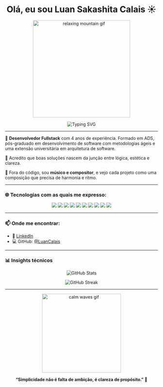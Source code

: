<h1 align="center">Olá, eu sou Luan Sakashita Calais ☀️</h1>

<p align="center">
  <img src="https://media.giphy.com/media/3o7abKhOpu0NwenH3O/giphy.gif" width="320" alt="relaxing mountain gif" />
</p>

<p align="center">
  <img src="https://readme-typing-svg.demolab.com?font=JetBrains+Mono&size=22&pause=1000&color=0ea5e9&center=true&vCenter=true&multiline=true&width=800&height=80&lines=Desenvolvedor+Fullstack+%E2%9A%A1;Arquitetura+limpa+%7C+UI%2FUX+%7C+Cloud" alt="Typing SVG" />
</p>

---

🎯 **Desenvolvedor Fullstack** com 4 anos de experiência. Formado em ADS, pós-graduado em desenvolvimento de software com metodologias ágeis e uma extensão universitária em arquitetura de software.  

🧭 Acredito que boas soluções nascem da junção entre lógica, estética e clareza.  

🎵 Fora do código, sou **músico e compositor**, e vejo cada projeto como uma composição que precisa de harmonia e ritmo.

---

### 🌐 Tecnologias com as quais me expresso:

<div align="center">
  <img src="https://img.shields.io/badge/-React-61DAFB?style=for-the-badge&logo=react&logoColor=000" />
  <img src="https://img.shields.io/badge/-VueJs-4FC08D?style=for-the-badge&logo=vue.js&logoColor=fff" />
  <img src="https://img.shields.io/badge/-Next.js-000000?style=for-the-badge&logo=next.js&logoColor=fff" />
  <img src="https://img.shields.io/badge/-TypeScript-3178C6?style=for-the-badge&logo=typescript&logoColor=fff" />
  <img src="https://img.shields.io/badge/-Java-007396?style=for-the-badge&logo=java&logoColor=fff" />
  <img src="https://img.shields.io/badge/-Quarkus-4695EB?style=for-the-badge&logo=quarkus&logoColor=fff" />
  <img src="https://img.shields.io/badge/-PostgreSQL-4169E1?style=for-the-badge&logo=postgresql&logoColor=fff" />
  <img src="https://img.shields.io/badge/-Docker-2496ED?style=for-the-badge&logo=docker&logoColor=fff" />
  <img src="https://img.shields.io/badge/-AWS-232F3E?style=for-the-badge&logo=amazon-aws&logoColor=fff" />
  <img src="https://img.shields.io/badge/-Figma-F24E1E?style=for-the-badge&logo=figma&logoColor=fff" />
</div>

---

### 📫 Onde me encontrar:

- 💼 [LinkedIn](https://www.linkedin.com/in/luan-s-calais-186104217/)
- 💻 GitHub: [@LuanCalais](https://github.com/LuanCalais)

---

### 📊 Insights técnicos

<p align="center">
  <img src="https://github-readme-stats.vercel.app/api?username=LuanCalais&show_icons=true&theme=calm&count_private=true" alt="GitHub Stats" />
</p>
<p align="center">
  <img src="https://github-readme-streak-stats.herokuapp.com?user=LuanCalais&theme=calm" alt="GitHub Streak" />
</p>

---

<p align="center">
  <img src="https://media.giphy.com/media/XreQmk7ETCak0/giphy.gif" width="260" alt="calm waves gif" />
</p>

<p align="center"><strong>“Simplicidade não é falta de ambição, é clareza de propósito.” 🌱</strong></p>
